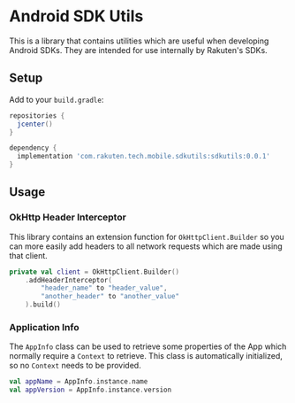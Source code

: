 # Android SDK Utils

This is a library that contains utilities which are useful when developing Android SDKs. They are intended for use internally by Rakuten's SDKs.

## Setup

Add to your `build.gradle`:

```groovy
repositories {
  jcenter()
}

dependency {
  implementation 'com.rakuten.tech.mobile.sdkutils:sdkutils:0.0.1'
}
```

## Usage

### OkHttp Header Interceptor

This library contains an extension function for `OkHttpClient.Builder` so you can more easily add headers to all network requests which are made using that client.

```kotlin
private val client = OkHttpClient.Builder()
    .addHeaderInterceptor(
        "header_name" to "header_value",
        "another_header" to "another_value"
    ).build()
```

### Application Info

The `AppInfo` class can be used to retrieve some properties of the App which normally require a `Context` to retrieve. This class is automatically initialized, so no `Context` needs to be provided.

```kotlin
val appName = AppInfo.instance.name
val appVersion = AppInfo.instance.version
```
